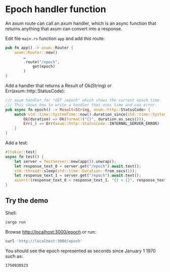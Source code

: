 # Epoch handler function

An axum route can call an axum handler, which is an async function that returns
anything that axum can convert into a response.

Edit file `main.rs` function `app` and add this route:

```rust
pub fn app() -> axum::Router {
    axum::Router::new()
        …
        .route("/epoch",
            get(epoch)
        )
}
```

Add a handler that returns a Result of Ok(String) or Err(axum::http::StatusCode):

```rust
/// axum handler for "GET /epoch" which shows the current epoch time.
/// This shows how to write a handler that uses time and can error.
pub async fn epoch() -> Result<String, axum::http::StatusCode> {
    match std::time::SystemTime::now().duration_since(std::time::SystemTime::UNIX_EPOCH) {
        Ok(duration) => Ok(format!("{}", duration.as_secs())),
        Err(_) => Err(axum::http::StatusCode::INTERNAL_SERVER_ERROR)
    }
}
```

Add a test:

```rust
#[tokio::test]
async fn test() {
    let server = TestServer::new(app()).unwrap();
    let response_text_0 = server.get("/epoch").await.text();
    std::thread::sleep(std::time::Duration::from_secs(1));
    let response_text_1 = server.get("/epoch").await.text();
    assert!(response_text_0 < response_text_1, "{} < {}", response_text_0, response_text_1)
}
```

## Try the demo

Shell:

```sh
cargo run
```

Browse <http://localhost:3000/epoch> or run:

```sh
curl 'http://localhost:3000/epoch'
```

You should see the epoch represented as seconds since January 1 1970 such as:

```txt
1750938523
```
